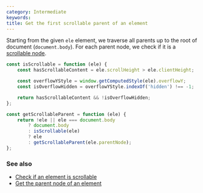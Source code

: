 ```yaml
---
category: Intermediate
keywords:
title: Get the first scrollable parent of an element
---
```


Starting from the given `ele` element, we traverse all parents up to the root of document (`document.body`). For each parent node, we check if it is a [scrollable node](/check-if-an-element-is-scrollable).

```js
const isScrollable = function (ele) {
    const hasScrollableContent = ele.scrollHeight > ele.clientHeight;

    const overflowYStyle = window.getComputedStyle(ele).overflowY;
    const isOverflowHidden = overflowYStyle.indexOf('hidden') !== -1;

    return hasScrollableContent && !isOverflowHidden;
};

const getScrollableParent = function (ele) {
    return !ele || ele === document.body
        ? document.body
        : isScrollable(ele)
        ? ele
        : getScrollableParent(ele.parentNode);
};
```

### See also

-   [Check if an element is scrollable](/check-if-an-element-is-scrollable)
-   [Get the parent node of an element](/get-the-parent-node-of-an-element)
